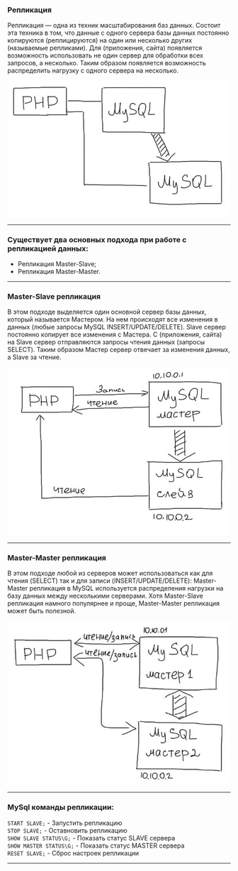 ### **Репликация**
Репликация — одна из техник масштабирования баз данных. 
Состоит эта техника в том, что данные с одного сервера базы данных постоянно копируются (реплицируются) на один или несколько других (называемые репликами). 
Для (приложения, сайта) появляется возможность использовать не один сервер для обработки всех запросов, а несколько.
Таким образом появляется возможность распределить нагрузку с одного сервера на несколько.

![mountains](./img/replication1.png)
***

### **Существует два основных подхода при работе с репликацией данных:**
* Репликация Master-Slave;
* Репликация Master-Master.
***

### **Master-Slave репликация** <br />
В этом подходе выделяется один основной сервер базы данных, который называется Мастером.
На нем происходят все изменения в данных (любые запросы MySQL INSERT/UPDATE/DELETE).
Slave сервер постоянно копирует все изменения с Мастера.
С (приложения, сайта) на Slave сервер отправляются запросы чтения данных (запросы SELECT). 
Таким образом Мастер сервер отвечает за изменения данных, а Slave за чтение.

![mountains](./img/replication2.png)
***


### **Master-Master репликация** <br />
В этом подходе любой из серверов может использоваться как для чтения (SELECT) так и для записи (INSERT/UPDATE/DELETE):
Master-Master репликация в MySQL используется распределения нагрузки на базу данных между несколькими серверами.
Хотя Master-Slave репликация намного популярнее и проще, Master-Master репликация может быть полезной.

![mountains](./img/replication5.png)
***
 
### **MySql команды репликации:** <br />
`START SLAVE;` - Запустить репликацию <br />
`STOP SLAVE;` - Оставновить репликацию <br />
`SHOW SLAVE STATUS\G;` - Показать статус SLAVE сервера <br />
`SHOW MASTER STATUS\G;` - Показать статус MASTER сервера<br />
`RESET SLAVE;` - Сброс настроек репликации <br />
***
